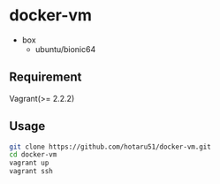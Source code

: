 # docker-vm

- box
  - ubuntu/bionic64

## Requirement

Vagrant(>= 2.2.2)

## Usage

```sh
git clone https://github.com/hotaru51/docker-vm.git
cd docker-vm
vagrant up
vagrant ssh
```
